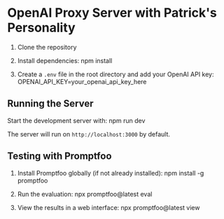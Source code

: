 # OpenAI Proxy Server with Patrick's Personality
1. Clone the repository

2. Install dependencies:
npm install

3. Create a `.env` file in the root directory and add your OpenAI API key:
OPENAI_API_KEY=your_openai_api_key_here

## Running the Server

Start the development server with:
npm run dev

The server will run on `http://localhost:3000` by default.

## Testing with Promptfoo

1. Install Promptfoo globally (if not already installed):
npm install -g promptfoo

2. Run the evaluation:
npx promptfoo@latest eval

3. View the results in a web interface:
npx promptfoo@latest view